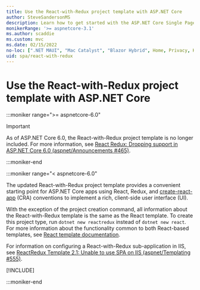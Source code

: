 ```yaml
---
title: Use the React-with-Redux project template with ASP.NET Core
author: SteveSandersonMS
description: Learn how to get started with the ASP.NET Core Single Page Application (SPA) project template for React with Redux and create-react-app.
monikerRange: '>= aspnetcore-3.1'
ms.author: scaddie
ms.custom: mvc
ms.date: 02/15/2022
no-loc: [".NET MAUI", "Mac Catalyst", "Blazor Hybrid", Home, Privacy, Kestrel, appsettings.json, "ASP.NET Core Identity", cookie, Cookie, Blazor, "Blazor Server", "Blazor WebAssembly", "Identity", "Let's Encrypt", Razor, SignalR]
uid: spa/react-with-redux
---
```

# Use the React-with-Redux project template with ASP.NET Core

:::moniker range=">= aspnetcore-6.0"

> [!IMPORTANT]
> As of ASP.NET Core 6.0, the React-with-Redux project template is no longer included. For more information, see [React Redux: Dropping support in ASP.NET Core 6.0 (aspnet/Announcements #465)](https://github.com/aspnet/Announcements/issues/465).

:::moniker-end

:::moniker range="< aspnetcore-6.0"

The updated React-with-Redux project template provides a convenient starting point for ASP.NET Core apps using React, Redux, and [create-react-app](https://github.com/facebookincubator/create-react-app) (CRA) conventions to implement a rich, client-side user interface (UI).

With the exception of the project creation command, all information about the React-with-Redux template is the same as the React template. To create this project type, run `dotnet new reactredux` instead of `dotnet new react`. For more information about the functionality common to both React-based templates, see [React template documentation](xref:spa/react).

For information on configuring a React-with-Redux sub-application in IIS, see [ReactRedux Template 2.1: Unable to use SPA on IIS (aspnet/Templating &num;555)](https://github.com/aspnet/Templating/issues/555).

[!INCLUDE[](~/includes/spa-proxy.md)]    

:::moniker-end
